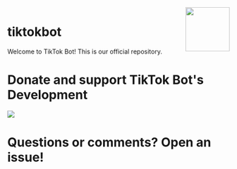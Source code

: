 <img style="float: right; width: 100px; height: 100px;" src="https://raw.githubusercontent.com/tiktok-bot/tiktokbot/master/ttbot-logo.png">

# tiktokbot

Welcome to TikTok Bot! This is our official repository.

# Donate and support TikTok Bot's Development
<a target="_blank" href="https://donorbox.org/tiktokbot?default_interval=o"><img src="https://d1iczxrky3cnb2.cloudfront.net/button-medium-blue.png" /></a>

# Questions or comments? Open an issue!

